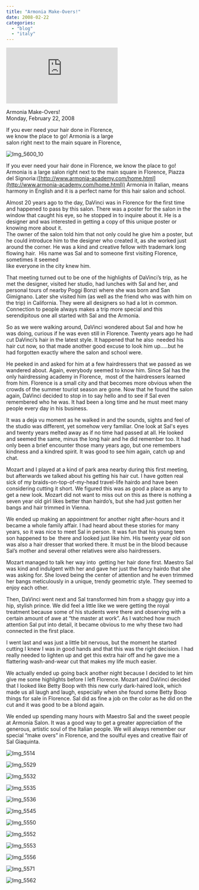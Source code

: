 ```yaml
---
title: "Armonia Make-Overs!"
date: 2008-02-22
categories: 
  - "blog"
  - "italy"
---
```


![Img_5600_7](https://pub-ac94b3f306b24c0dba4238943c97f2e1.r2.dev/.shared/image.html?/photos/uncategorized/2008/02/22/img_5600_7.png)

Armonia Make-Overs!  
Monday, February 22, 2008

If you ever need your hair done in Florence,  
we know the place to go! Armonia is a large  
salon right next to the main square in Florence,

<!--more-->

![Img_5600_10](https://pub-ac94b3f306b24c0dba4238943c97f2e1.r2.dev/photos/uncategorized/2008/02/22/img_5600_10.png)

If you ever need your hair done in Florence, we know the place to go! Armonia is a large salon right next to the main square in Florence, Piazza del Signoria:([http://www.armonia-academy.com/home.html](http://www.armonia-academy.com/home.html)) Armonia in Italian, means harmony in English and it is a perfect name for this hair salon and school.

Almost 20 years ago to the day, DaVinci was in Florence for the first time and happened to pass by this salon. There was a poster for the salon in the window that caught his eye, so he stopped in to inquire about it. He is a designer and was interested in getting a copy of this unique poster or knowing more about it.  
The owner of the salon told him that not only could he give him a poster, but he could introduce him to the designer who created it, as she worked just around the corner. He was a kind and creative fellow with trademark long flowing hair.  His name was Sal and to someone first visiting Florence, sometimes it seemed  
like everyone in the city knew him.

That meeting turned out to be one of the highlights of DaVinci’s trip, as he met the designer, visited her studio, had lunches with Sal and her, and personal tours of nearby Poggi Bonzi where she was born and San Gimignano. Later she visited him (as well as the friend who was with him on the trip) in California. They were all designers so had a lot in common. Connection to people always makes a trip more special and this serendipitous one all started with Sal and the Armonia.

So as we were walking around, DaVinci wondered about Sal and how he was doing, curious if he was even still in Florence. Twenty years ago he had cut DaVinci’s hair in the latest style. It happened that he also  needed his hair cut now, so that made another good excuse to look him up.....but he had forgotten exactly where the salon and school were.

He peeked in and asked for him at a few hairdressers that we passed as we wandered about. Again, everybody seemed to know him. Since Sal has the only hairdressing academy in Florence,  most of the hairdressers learned from him. Florence is a small city and that becomes more obvious when the crowds of the summer tourist season are gone. Now that he found the salon again, DaVinci decided to stop in to say hello and to see if Sal even remembered who he was. It had been a long time and he must meet many people every day in his business.

It was a deja vu moment as he walked in and the sounds, sights and feel of the studio was different, yet somehow very familiar. One look at Sal's eyes and twenty years melted away as if no time had passed at all. He looked and seemed the same, minus the long hair and he did remember too. It had only been a brief encounter those many years ago, but one remembers kindness and a kindred spirit. It was good to see him again, catch up and chat.

Mozart and I played at a kind of park area nearby during this first meeting, but afterwards we talked about his getting his hair cut. I have gotten real sick of my braids-on-top-of-my-head travel-life hairdo and have been considering cutting it short. We figured this was as good a place as any to get a new look. Mozart did not want to miss out on this as there is nothing a seven year old girl likes better than hairdo’s, but she had just gotten her bangs and hair trimmed in Vienna.

We ended up making an appointment for another night after-hours and it became a whole family affair. I had heard about these stories for many years, so it was nice to meet Sal in person. It was fun that his young teen son happened to be  there and looked just like him. His twenty year old son was also a hair dresser that worked there. It must be in the blood because Sal’s mother and several other relatives were also hairdressers.

Mozart managed to talk her way into  getting her hair done first. Maestro Sal was kind and indulgent with her and gave her just the fancy hairdo that she was asking for. She loved being the center of attention and he even trimmed her bangs meticulously in a unique, trendy geometric style. They seemed to enjoy each other.

Then, DaVinci went next and Sal transformed him from a shaggy guy into a hip, stylish prince. We did feel a little like we were getting the royal treatment because some of his students were there and observing with a certain amount of awe at “the master at work”. As I watched how much attention Sal put into detail, it became obvious to me why these two had connected in the first place.

I went last and was just a little bit nervous, but the moment he started cutting I knew I was in good hands and that this was the right decision. I had really needed to lighten up and get this extra hair off and he gave me a flattering wash-and-wear cut that makes my life much easier.

We actually ended up going back another night because I decided to let him give me some highlights before I left Florence. Mozart and DaVinci decided that I looked like Betty Boop with this new curly dark-haired look, which made us all laugh and laugh, especially when she found some Betty Boop things for sale in Florence. Sal did as fine a job on the color as he did on the cut and it was good to be a blond again.

We ended up spending many hours with Maestro Sal and the sweet people at Armonia Salon. It was a good way to get a greater appreciation of the generous, artistic soul of the Italian people. We will always remember our special “make overs” in Florence, and the soulful eyes and creative flair of Sal Giaquinta.

![Img_5514](https://pub-ac94b3f306b24c0dba4238943c97f2e1.r2.dev/photos/uncategorized/2008/02/22/img_5514.png)

![Img_5529](https://pub-ac94b3f306b24c0dba4238943c97f2e1.r2.dev/photos/uncategorized/2008/02/22/img_5529.png)

![Img_5532](https://pub-ac94b3f306b24c0dba4238943c97f2e1.r2.dev/photos/uncategorized/2008/02/22/img_5532.png)

![Img_5535](https://pub-ac94b3f306b24c0dba4238943c97f2e1.r2.dev/photos/uncategorized/2008/02/22/img_5535.png)

![Img_5536](https://pub-ac94b3f306b24c0dba4238943c97f2e1.r2.dev/photos/uncategorized/2008/02/22/img_5536.png)

![Img_5545](https://pub-ac94b3f306b24c0dba4238943c97f2e1.r2.dev/photos/uncategorized/2008/02/22/img_5545.png)

![Img_5550](https://pub-ac94b3f306b24c0dba4238943c97f2e1.r2.dev/photos/uncategorized/2008/02/22/img_5550.png)

![Img_5552](https://pub-ac94b3f306b24c0dba4238943c97f2e1.r2.dev/photos/uncategorized/2008/02/22/img_5552.png)

![Img_5553](https://pub-ac94b3f306b24c0dba4238943c97f2e1.r2.dev/photos/uncategorized/2008/02/22/img_5553.png)

![Img_5556](https://pub-ac94b3f306b24c0dba4238943c97f2e1.r2.dev/photos/uncategorized/2008/02/22/img_5556.png)

![Img_5571](https://pub-ac94b3f306b24c0dba4238943c97f2e1.r2.dev/photos/uncategorized/2008/02/22/img_5571.png)

![Img_5562](https://pub-ac94b3f306b24c0dba4238943c97f2e1.r2.dev/photos/uncategorized/2008/02/22/img_5562.png)
